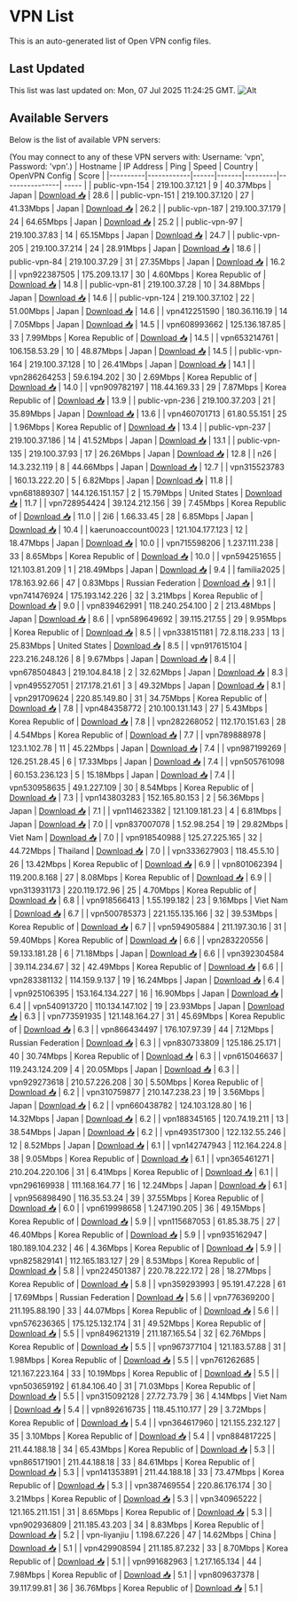 # VPN List

This is an auto-generated list of Open VPN config files.

## Last Updated

This list was last updated on: Mon, 07 Jul 2025 11:24:25 GMT.
![Alt](https://repobeats.axiom.co/api/embed/186b98318ef1479477931607c1ad7d823f12451f.svg "Repobeats analytics image")

## Available Servers

Below is the list of available VPN servers:

(You may connect to any of these VPN servers with: Username: 'vpn', Password: 'vpn'.)
| Hostname | IP Address | Ping | Speed | Country | OpenVPN Config | Score |
|----------|------------|------|-------|---------|----------------| ----- |
| public-vpn-154 | 219.100.37.121 | 9 | 40.37Mbps | Japan | [Download 📥](./configs/server_0_JP.ovpn) | 28.6 |
| public-vpn-151 | 219.100.37.120 | 27 | 41.33Mbps | Japan | [Download 📥](./configs/server_1_JP.ovpn) | 26.2 |
| public-vpn-187 | 219.100.37.179 | 24 | 64.65Mbps | Japan | [Download 📥](./configs/server_2_JP.ovpn) | 25.2 |
| public-vpn-97 | 219.100.37.83 | 14 | 65.15Mbps | Japan | [Download 📥](./configs/server_3_JP.ovpn) | 24.7 |
| public-vpn-205 | 219.100.37.214 | 24 | 28.91Mbps | Japan | [Download 📥](./configs/server_4_JP.ovpn) | 18.6 |
| public-vpn-84 | 219.100.37.29 | 31 | 27.35Mbps | Japan | [Download 📥](./configs/server_5_JP.ovpn) | 16.2 |
| vpn922387505 | 175.209.13.17 | 30 | 4.60Mbps | Korea Republic of | [Download 📥](./configs/server_6_KR.ovpn) | 14.8 |
| public-vpn-81 | 219.100.37.28 | 10 | 34.88Mbps | Japan | [Download 📥](./configs/server_7_JP.ovpn) | 14.6 |
| public-vpn-124 | 219.100.37.102 | 22 | 51.00Mbps | Japan | [Download 📥](./configs/server_8_JP.ovpn) | 14.6 |
| vpn412251590 | 180.36.116.19 | 14 | 7.05Mbps | Japan | [Download 📥](./configs/server_9_JP.ovpn) | 14.5 |
| vpn608993662 | 125.136.187.85 | 33 | 7.99Mbps | Korea Republic of | [Download 📥](./configs/server_10_KR.ovpn) | 14.5 |
| vpn653214761 | 106.158.53.29 | 10 | 48.87Mbps | Japan | [Download 📥](./configs/server_11_JP.ovpn) | 14.5 |
| public-vpn-164 | 219.100.37.128 | 10 | 26.41Mbps | Japan | [Download 📥](./configs/server_12_JP.ovpn) | 14.1 |
| vpn286264253 | 59.6.194.202 | 30 | 2.69Mbps | Korea Republic of | [Download 📥](./configs/server_13_KR.ovpn) | 14.0 |
| vpn909782197 | 118.44.169.33 | 29 | 7.87Mbps | Korea Republic of | [Download 📥](./configs/server_14_KR.ovpn) | 13.9 |
| public-vpn-236 | 219.100.37.203 | 21 | 35.89Mbps | Japan | [Download 📥](./configs/server_15_JP.ovpn) | 13.6 |
| vpn460701713 | 61.80.55.151 | 25 | 1.96Mbps | Korea Republic of | [Download 📥](./configs/server_16_KR.ovpn) | 13.4 |
| public-vpn-237 | 219.100.37.186 | 14 | 41.52Mbps | Japan | [Download 📥](./configs/server_17_JP.ovpn) | 13.1 |
| public-vpn-135 | 219.100.37.93 | 17 | 26.26Mbps | Japan | [Download 📥](./configs/server_18_JP.ovpn) | 12.8 |
| n26 | 14.3.232.119 | 8 | 44.66Mbps | Japan | [Download 📥](./configs/server_19_JP.ovpn) | 12.7 |
| vpn315523783 | 160.13.222.20 | 5 | 6.82Mbps | Japan | [Download 📥](./configs/server_20_JP.ovpn) | 11.8 |
| vpn681889307 | 144.126.151.157 | 2 | 15.79Mbps | United States | [Download 📥](./configs/server_21_US.ovpn) | 11.7 |
| vpn728954424 | 39.124.212.156 | 39 | 7.45Mbps | Korea Republic of | [Download 📥](./configs/server_22_KR.ovpn) | 11.0 |
| 2i6 | 1.66.33.45 | 28 | 6.85Mbps | Japan | [Download 📥](./configs/server_23_JP.ovpn) | 10.4 |
| kaerunoaccount0023 | 121.104.177.123 | 12 | 18.47Mbps | Japan | [Download 📥](./configs/server_24_JP.ovpn) | 10.0 |
| vpn715598206 | 1.237.111.238 | 33 | 8.65Mbps | Korea Republic of | [Download 📥](./configs/server_25_KR.ovpn) | 10.0 |
| vpn594251655 | 121.103.81.209 | 1 | 218.49Mbps | Japan | [Download 📥](./configs/server_26_JP.ovpn) | 9.4 |
| familia2025 | 178.163.92.66 | 47 | 0.83Mbps | Russian Federation | [Download 📥](./configs/server_27_RU.ovpn) | 9.1 |
| vpn741476924 | 175.193.142.226 | 32 | 3.21Mbps | Korea Republic of | [Download 📥](./configs/server_28_KR.ovpn) | 9.0 |
| vpn839462991 | 118.240.254.100 | 2 | 213.48Mbps | Japan | [Download 📥](./configs/server_29_JP.ovpn) | 8.6 |
| vpn589649692 | 39.115.217.55 | 29 | 9.95Mbps | Korea Republic of | [Download 📥](./configs/server_30_KR.ovpn) | 8.5 |
| vpn338151181 | 72.8.118.233 | 13 | 25.83Mbps | United States | [Download 📥](./configs/server_31_US.ovpn) | 8.5 |
| vpn917615104 | 223.216.248.126 | 8 | 9.67Mbps | Japan | [Download 📥](./configs/server_32_JP.ovpn) | 8.4 |
| vpn678504843 | 219.104.84.18 | 2 | 32.62Mbps | Japan | [Download 📥](./configs/server_33_JP.ovpn) | 8.3 |
| vpn495527051 | 217.178.21.61 | 3 | 49.32Mbps | Japan | [Download 📥](./configs/server_34_JP.ovpn) | 8.1 |
| vpn291709624 | 220.85.149.80 | 31 | 34.75Mbps | Korea Republic of | [Download 📥](./configs/server_35_KR.ovpn) | 7.8 |
| vpn484358772 | 210.100.131.143 | 27 | 5.43Mbps | Korea Republic of | [Download 📥](./configs/server_36_KR.ovpn) | 7.8 |
| vpn282268052 | 112.170.151.63 | 28 | 4.54Mbps | Korea Republic of | [Download 📥](./configs/server_37_KR.ovpn) | 7.7 |
| vpn789888978 | 123.1.102.78 | 11 | 45.22Mbps | Japan | [Download 📥](./configs/server_38_JP.ovpn) | 7.4 |
| vpn987199269 | 126.251.28.45 | 6 | 17.33Mbps | Japan | [Download 📥](./configs/server_39_JP.ovpn) | 7.4 |
| vpn505761098 | 60.153.236.123 | 5 | 15.18Mbps | Japan | [Download 📥](./configs/server_40_JP.ovpn) | 7.4 |
| vpn530958635 | 49.1.227.109 | 30 | 8.54Mbps | Korea Republic of | [Download 📥](./configs/server_41_KR.ovpn) | 7.3 |
| vpn143803283 | 152.165.80.153 | 2 | 56.36Mbps | Japan | [Download 📥](./configs/server_42_JP.ovpn) | 7.1 |
| vpn114623382 | 121.109.181.23 | 4 | 6.81Mbps | Japan | [Download 📥](./configs/server_43_JP.ovpn) | 7.0 |
| vpn837007078 | 1.52.98.254 | 19 | 29.82Mbps | Viet Nam | [Download 📥](./configs/server_44_VN.ovpn) | 7.0 |
| vpn918540988 | 125.27.225.165 | 32 | 44.72Mbps | Thailand | [Download 📥](./configs/server_45_TH.ovpn) | 7.0 |
| vpn333627903 | 118.45.5.10 | 26 | 13.42Mbps | Korea Republic of | [Download 📥](./configs/server_46_KR.ovpn) | 6.9 |
| vpn801062394 | 119.200.8.168 | 27 | 8.08Mbps | Korea Republic of | [Download 📥](./configs/server_47_KR.ovpn) | 6.9 |
| vpn313931173 | 220.119.172.96 | 25 | 4.70Mbps | Korea Republic of | [Download 📥](./configs/server_48_KR.ovpn) | 6.8 |
| vpn918566413 | 1.55.199.182 | 23 | 9.16Mbps | Viet Nam | [Download 📥](./configs/server_49_VN.ovpn) | 6.7 |
| vpn500785373 | 221.155.135.166 | 32 | 39.53Mbps | Korea Republic of | [Download 📥](./configs/server_50_KR.ovpn) | 6.7 |
| vpn594905884 | 211.197.30.16 | 31 | 59.40Mbps | Korea Republic of | [Download 📥](./configs/server_51_KR.ovpn) | 6.6 |
| vpn283220556 | 59.133.181.28 | 6 | 71.18Mbps | Japan | [Download 📥](./configs/server_52_JP.ovpn) | 6.6 |
| vpn392304584 | 39.114.234.67 | 32 | 42.49Mbps | Korea Republic of | [Download 📥](./configs/server_53_KR.ovpn) | 6.6 |
| vpn283381132 | 114.159.9.137 | 19 | 16.24Mbps | Japan | [Download 📥](./configs/server_54_JP.ovpn) | 6.4 |
| vpn925106395 | 153.164.134.227 | 16 | 16.90Mbps | Japan | [Download 📥](./configs/server_55_JP.ovpn) | 6.4 |
| vpn540913720 | 110.134.147.102 | 19 | 23.93Mbps | Japan | [Download 📥](./configs/server_56_JP.ovpn) | 6.3 |
| vpn773591935 | 121.148.164.27 | 31 | 45.69Mbps | Korea Republic of | [Download 📥](./configs/server_57_KR.ovpn) | 6.3 |
| vpn866434497 | 176.107.97.39 | 44 | 7.12Mbps | Russian Federation | [Download 📥](./configs/server_58_RU.ovpn) | 6.3 |
| vpn830733809 | 125.186.25.171 | 40 | 30.74Mbps | Korea Republic of | [Download 📥](./configs/server_59_KR.ovpn) | 6.3 |
| vpn615046637 | 119.243.124.209 | 4 | 20.05Mbps | Japan | [Download 📥](./configs/server_60_JP.ovpn) | 6.3 |
| vpn929273618 | 210.57.226.208 | 30 | 5.50Mbps | Korea Republic of | [Download 📥](./configs/server_61_KR.ovpn) | 6.2 |
| vpn310759877 | 210.147.238.23 | 19 | 3.56Mbps | Japan | [Download 📥](./configs/server_62_JP.ovpn) | 6.2 |
| vpn660438782 | 124.103.128.80 | 16 | 14.32Mbps | Japan | [Download 📥](./configs/server_63_JP.ovpn) | 6.2 |
| vpn188345165 | 120.74.19.211 | 13 | 38.54Mbps | Japan | [Download 📥](./configs/server_64_JP.ovpn) | 6.2 |
| vpn493517300 | 122.132.55.246 | 12 | 8.52Mbps | Japan | [Download 📥](./configs/server_65_JP.ovpn) | 6.1 |
| vpn142747943 | 112.164.224.8 | 38 | 9.05Mbps | Korea Republic of | [Download 📥](./configs/server_66_KR.ovpn) | 6.1 |
| vpn365461271 | 210.204.220.106 | 31 | 6.41Mbps | Korea Republic of | [Download 📥](./configs/server_67_KR.ovpn) | 6.1 |
| vpn296169938 | 111.168.164.77 | 16 | 12.24Mbps | Japan | [Download 📥](./configs/server_68_JP.ovpn) | 6.1 |
| vpn956898490 | 116.35.53.24 | 39 | 37.55Mbps | Korea Republic of | [Download 📥](./configs/server_69_KR.ovpn) | 6.0 |
| vpn619998658 | 1.247.190.205 | 36 | 49.15Mbps | Korea Republic of | [Download 📥](./configs/server_70_KR.ovpn) | 5.9 |
| vpn115687053 | 61.85.38.75 | 27 | 46.40Mbps | Korea Republic of | [Download 📥](./configs/server_71_KR.ovpn) | 5.9 |
| vpn935162947 | 180.189.104.232 | 46 | 4.36Mbps | Korea Republic of | [Download 📥](./configs/server_72_KR.ovpn) | 5.9 |
| vpn825829141 | 112.165.183.127 | 29 | 8.53Mbps | Korea Republic of | [Download 📥](./configs/server_73_KR.ovpn) | 5.8 |
| vpn224501387 | 220.78.222.172 | 28 | 18.27Mbps | Korea Republic of | [Download 📥](./configs/server_74_KR.ovpn) | 5.8 |
| vpn359293993 | 95.191.47.228 | 61 | 17.69Mbps | Russian Federation | [Download 📥](./configs/server_75_RU.ovpn) | 5.6 |
| vpn776369200 | 211.195.88.190 | 33 | 44.07Mbps | Korea Republic of | [Download 📥](./configs/server_76_KR.ovpn) | 5.6 |
| vpn576236365 | 175.125.132.174 | 31 | 49.52Mbps | Korea Republic of | [Download 📥](./configs/server_77_KR.ovpn) | 5.5 |
| vpn849621319 | 211.187.165.54 | 32 | 62.76Mbps | Korea Republic of | [Download 📥](./configs/server_78_KR.ovpn) | 5.5 |
| vpn967377104 | 121.183.57.88 | 31 | 1.98Mbps | Korea Republic of | [Download 📥](./configs/server_79_KR.ovpn) | 5.5 |
| vpn761262685 | 121.167.223.164 | 33 | 10.19Mbps | Korea Republic of | [Download 📥](./configs/server_80_KR.ovpn) | 5.5 |
| vpn503659192 | 61.84.106.40 | 31 | 71.03Mbps | Korea Republic of | [Download 📥](./configs/server_81_KR.ovpn) | 5.5 |
| vpn315092128 | 27.72.73.79 | 36 | 4.14Mbps | Viet Nam | [Download 📥](./configs/server_82_VN.ovpn) | 5.4 |
| vpn892616735 | 118.45.110.177 | 29 | 3.72Mbps | Korea Republic of | [Download 📥](./configs/server_83_KR.ovpn) | 5.4 |
| vpn364617960 | 121.155.232.127 | 35 | 3.10Mbps | Korea Republic of | [Download 📥](./configs/server_84_KR.ovpn) | 5.4 |
| vpn884817225 | 211.44.188.18 | 34 | 65.43Mbps | Korea Republic of | [Download 📥](./configs/server_85_KR.ovpn) | 5.3 |
| vpn865171901 | 211.44.188.18 | 33 | 84.61Mbps | Korea Republic of | [Download 📥](./configs/server_86_KR.ovpn) | 5.3 |
| vpn141353891 | 211.44.188.18 | 33 | 73.47Mbps | Korea Republic of | [Download 📥](./configs/server_87_KR.ovpn) | 5.3 |
| vpn387469554 | 220.86.176.174 | 30 | 3.21Mbps | Korea Republic of | [Download 📥](./configs/server_88_KR.ovpn) | 5.3 |
| vpn340965222 | 121.165.211.151 | 31 | 8.65Mbps | Korea Republic of | [Download 📥](./configs/server_89_KR.ovpn) | 5.3 |
| vpn902936809 | 211.185.43.203 | 34 | 8.83Mbps | Korea Republic of | [Download 📥](./configs/server_90_KR.ovpn) | 5.2 |
| vpn-liyanjiu | 1.198.67.226 | 47 | 14.62Mbps | China | [Download 📥](./configs/server_91_CN.ovpn) | 5.1 |
| vpn429908594 | 211.185.87.232 | 33 | 8.70Mbps | Korea Republic of | [Download 📥](./configs/server_92_KR.ovpn) | 5.1 |
| vpn991682963 | 1.217.165.134 | 44 | 7.98Mbps | Korea Republic of | [Download 📥](./configs/server_93_KR.ovpn) | 5.1 |
| vpn809637378 | 39.117.99.81 | 36 | 36.76Mbps | Korea Republic of | [Download 📥](./configs/server_94_KR.ovpn) | 5.1 |
